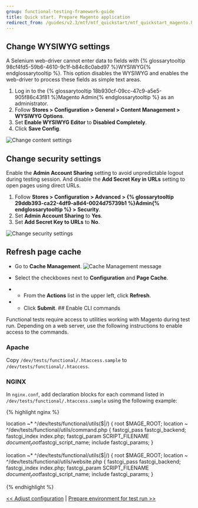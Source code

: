 ```yaml
---
group: functional-testing-framework-guide
title: Quick start. Prepare Magento application
redirect_from: /guides/v2.3/mtf/mtf_quickstart/mtf_quickstart_magento.html
---
```


## Change WYSIWYG settings

A Selenium web-driver cannot enter data to fields with {% glossarytooltip 98cf4fd5-59b6-4610-9c1f-b84c8c0abd97 %}WYSIWYG{% endglossarytooltip %}. This option disables the WYSIWYG and enables the web-driver to process these fields as simple text areas.

1. Log in to the {% glossarytooltip 18b930cf-09cc-47c9-a5e5-905f86c43f81 %}Magento Admin{% endglossarytooltip %} as an administrator.
2. Follow **Stores > Configuration > General > Content Management > WYSIWYG Options**.
3. Set **Enable WYSIWYG Editor** to **Disabled Completely**.
4. Click **Save Config**.

![Change content settings]({{site.baseurl}}/static/images/ftf/mtf_qstart_mag_wysiwyg.png)

## Change security settings

Enable the **Admin Account Sharing** setting to avoid unpredictable logout during testing session. And disable the **Add Secret Key in URLs** setting to open pages using direct URLs.

1. Follow **Stores > Configuration > Advanced > {% glossarytooltip 29ddb393-ca22-4df9-a8d4-0024d75739b1 %}Admin{% endglossarytooltip %} > Security**.
2. Set **Admin Account Sharing** to **Yes**.
3. Set **Add Secret Key to URLs** to **No**.

![Change security settings]({{site.baseurl}}/static/images/ftf/mtf_qstart_mag_secur.png)

## Refresh page cache

* Go to **Cache Management**.
  ![Cache Management message]({{site.baseurl}}/static/images/ftf/mtf_cache_mngt.png)

* Select the checkboxes next to **Configuration** and **Page Cache**.
* * From the **Actions** list in the upper left, click **Refresh**.
* * Click **Submit**.
    \## Enable CLI commands

Functional tests require access to utilities working with Magento during test run. Depending on a web server, use the following instructions to enable access to the commands.

### Apache

Copy `/dev/tests/functional/.htaccess.sample` to `/dev/tests/functional/.htaccess`.

### NGINX

In `nginx.conf`, add declaration blocks for each command listed in `/dev/tests/functional/.htaccess.sample` using the following example:

{% highlight nginx %}

location ~\* ^/dev/tests/functional/utils($|/) {
    root $MAGE_ROOT;
    location ~ ^/dev/tests/functional/utils/command.php {
        fastcgi_pass   fastcgi_backend;
        fastcgi_index  index.php;
        fastcgi_param  SCRIPT_FILENAME  $document_root$fastcgi_script_name;
        include        fastcgi_params;
    }

location ~\* ^/dev/tests/functional/utils($|/) {
    root $MAGE_ROOT;
    location ~ ^/dev/tests/functional/utils/website.php {
        fastcgi_pass   fastcgi_backend;
        fastcgi_index  index.php;
        fastcgi_param  SCRIPT_FILENAME  $document_root$fastcgi_script_name;
        include        fastcgi_params;
    }

{% endhighlight %}

[&lt;&lt; Adjust configuration]({{page.baseurl}}/testing/functional-testing-framework/quick-start/configuration-setting.html) | [Prepare environment for test run >>]({{page.baseurl}}/testing/functional-testing-framework/quick-start/environment-setting.html)

